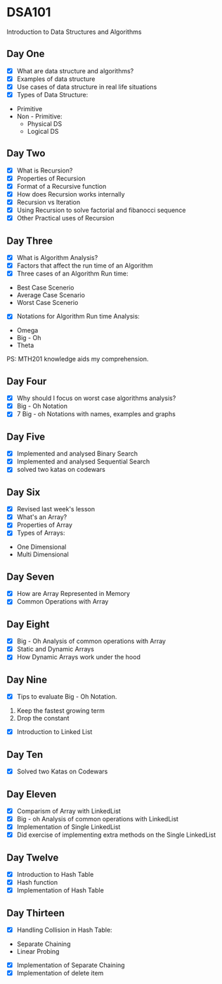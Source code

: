 # DSA101
Introduction to Data Structures and Algorithms

## Day One
- [x] What are data structure and algorithms?
- [x] Examples of data structure
- [x] Use cases of data structure in real life situations
- [x] Types of Data Structure:
- Primitive
- Non - Primitive: 
    - Physical DS
    - Logical DS

## Day Two
- [x] What is Recursion?
- [x] Properties of Recursion
- [x] Format of a Recursive function
- [x] How does Recursion works internally
- [x] Recursion vs Iteration
- [x] Using Recursion to solve factorial and fibanocci sequence
- [x] Other Practical uses of Recursion

## Day Three
- [x] What is Algorithm Analysis?
- [x] Factors that affect the run time of an Algorithm
- [x] Three cases of an Algorithm Run time:
- Best Case Scenerio
- Average Case Scenario
- Worst Case Scenerio
- [x] Notations for Algorithm Run time Analysis:
- Omega
- Big - Oh 
- Theta

PS: MTH201 knowledge aids my comprehension.

## Day Four
- [x] Why should I focus on worst case algorithms analysis?
- [x] Big - Oh Notation
- [x] 7 Big - oh Notations with names, examples and graphs

## Day Five
- [x] Implemented and analysed Binary Search
- [x] Implemented and analysed Sequential Search
- [x] solved two katas on codewars

## Day Six
- [x] Revised last week's lesson
- [x] What's an Array?
- [x] Properties of Array
- [x] Types of Arrays:
- One Dimensional 
- Multi Dimensional

## Day Seven
- [x] How are Array Represented in Memory
- [x] Common Operations with Array

## Day Eight
- [x] Big - Oh Analysis of common operations with Array
- [x] Static and Dynamic Arrays
- [x] How Dynamic Arrays work under the hood

## Day Nine
- [x] Tips to evaluate Big - Oh Notation.
1. Keep the fastest growing term
1. Drop the constant
- [x] Introduction to Linked List

## Day Ten
- [x] Solved two Katas on Codewars

## Day Eleven
- [x] Comparism of Array with LinkedList
- [x] Big - oh Analysis of common operations with LinkedList
- [x] Implementation of Single LinkedList
- [x] Did exercise of implementing extra methods on the Single LinkedList

## Day Twelve
- [x] Introduction to Hash Table
- [x] Hash function
- [x] Implementation of Hash Table

## Day Thirteen
- [x] Handling Collision in Hash Table:
- Separate Chaining
- Linear Probing
- [x] Implementation of Separate Chaining
- [x] Implementation of delete item